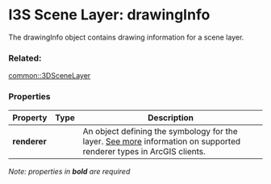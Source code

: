 # I3S Scene Layer: drawingInfo

The drawingInfo object contains drawing information for a scene layer. 

### Related:

[common::3DSceneLayer](3DSceneLayer.md)
### Properties

| Property | Type | Description |
| --- | --- | --- |
| **renderer** |  | An object defining the symbology for the layer. [See more](https://developers.arcgis.com/web-scene-specification/objects/drawingInfo/) information on supported renderer types in ArcGIS clients. |

*Note: properties in **bold** are required*

